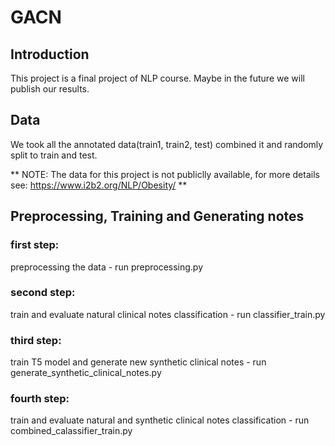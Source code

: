 # GACN

## Introduction
This project is a final project of NLP course. Maybe in the future we will publish our results.

## Data
We took all the annotated data(train1, train2, test) combined it and randomly split to train and test.

** NOTE: The data for this project is not publiclly available, for more details see: https://www.i2b2.org/NLP/Obesity/ **

## Preprocessing, Training and Generating notes
### first step:
preprocessing the data - run preprocessing.py

### second step:
train and evaluate natural clinical notes classification - run classifier_train.py

### third step:
train T5 model and generate new synthetic clinical notes - run generate_synthetic_clinical_notes.py

### fourth step:
train and evaluate natural and synthetic clinical notes classification - run combined_calassifier_train.py